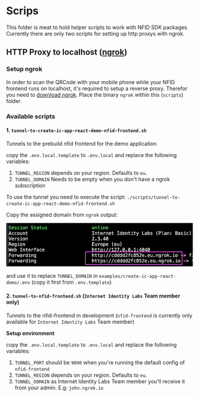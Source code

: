 # Scrips

This folder is meat to hold helper scripts to work with NFID SDK packages. Currently there are only two scripts for setting up http proxys with ngrok.

## HTTP Proxy to localhost ([ngrok])

### Setup ngrok

In order to scan the QRCode with your mobile phone while your NFID frontend runs on localhost, it's required to setup a reverse proxy. Therefor you need to [download ngrok]. Place the binary `ngrok` within this (`scripts`) folder.

### Available scripts

#### 1. `tunnel-to-create-ic-app-react-demo-nfid-frontend.sh`

Tunnels to the prebuild nfid frontend for the demo application

copy the `.env.local.template` to `.env.local` and replace the following variables:

1. `TUNNEL_REGION` depends on your region. Defaults to `eu`.
2. `TUNNEL_DOMAIN` Needs to be empty when you don't have a ngrok subscription

To use the tunnel you need to execute the script: `./scripts/tunnel-to-create-ic-app-react-demo-nfid-frontend.sh`

Copy the assigned domain from `ngrok` output:

![running ngrok](./running-ngrok.png)

and use it to replace `TUNNEL_DOMAIN` in `examples/create-ic-app-react-demo/.env` (copy it first from `.env.template`)

#### 2. `tunnel-to-nfid-frontend.sh` (`Internet Identity Labs` Team member only)

Tunnels to the nfid-frontend in development (`nfid-frontend` is currently only available for `Internet Identity Labs` Team member)

**Setup environment**

copy the `.env.local.template` to `.env.local` and replace the following variables:

1. `TUNNEL_PORT` should be `9090` when you're running the default config of `nfid-frontend`
2. `TUNNEL_REGION` depends on your region. Defaults to `eu`.
3. `TUNNEL_DOMAIN` as Internet Identity Labs Team member you'll receive it from your admin. E.g: `john.ngrok.io`

[ngrok]: https://ngrok.com/
[download ngrok]: https://ngrok.com/download
